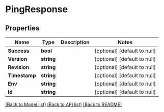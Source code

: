 # PingResponse

## Properties
Name | Type | Description | Notes
------------ | ------------- | ------------- | -------------
**Success** | **bool** |  | [optional] [default to null]
**Version** | **string** |  | [optional] [default to null]
**Revision** | **string** |  | [optional] [default to null]
**Timestamp** | **string** |  | [optional] [default to null]
**Env** | **string** |  | [optional] [default to null]
**Id** | **string** |  | [optional] [default to null]

[[Back to Model list]](../README.md#documentation-for-models) [[Back to API list]](../README.md#documentation-for-api-endpoints) [[Back to README]](../README.md)


